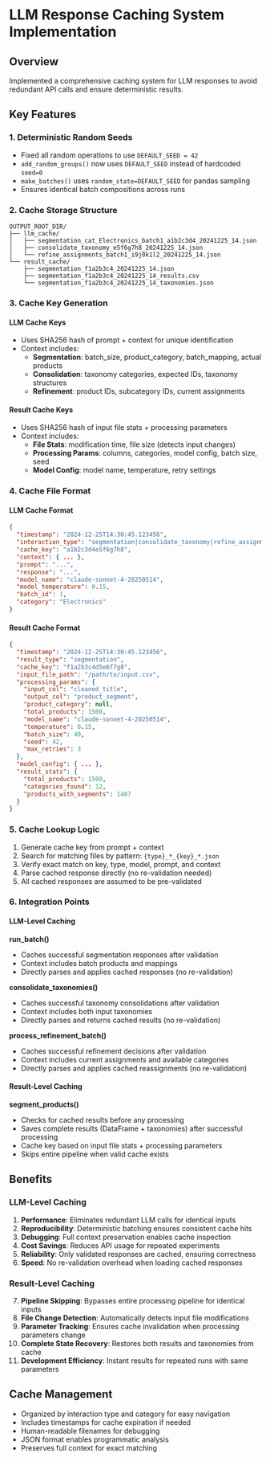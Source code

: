 # LLM Response Caching System Implementation

## Overview
Implemented a comprehensive caching system for LLM responses to avoid redundant API calls and ensure deterministic results.

## Key Features

### 1. Deterministic Random Seeds
- Fixed all random operations to use `DEFAULT_SEED = 42`
- `add_random_groups()` now uses `DEFAULT_SEED` instead of hardcoded `seed=0`
- `make_batches()` uses `random_state=DEFAULT_SEED` for pandas sampling
- Ensures identical batch compositions across runs

### 2. Cache Storage Structure
```
OUTPUT_ROOT_DIR/
├── llm_cache/
│   ├── segmentation_cat_Electronics_batch1_a1b2c3d4_20241225_14.json
│   ├── consolidate_taxonomy_e5f6g7h8_20241225_14.json
│   └── refine_assignments_batch1_i9j0k1l2_20241225_14.json
└── result_cache/
    ├── segmentation_f1a2b3c4_20241225_14.json
    ├── segmentation_f1a2b3c4_20241225_14_results.csv
    └── segmentation_f1a2b3c4_20241225_14_taxonomies.json
```

### 3. Cache Key Generation

#### LLM Cache Keys
- Uses SHA256 hash of prompt + context for unique identification
- Context includes:
  - **Segmentation**: batch_size, product_category, batch_mapping, actual products
  - **Consolidation**: taxonomy categories, expected IDs, taxonomy structures
  - **Refinement**: product IDs, subcategory IDs, current assignments

#### Result Cache Keys
- Uses SHA256 hash of input file stats + processing parameters
- Context includes:
  - **File Stats**: modification time, file size (detects input changes)
  - **Processing Params**: columns, categories, model config, batch size, seed
  - **Model Config**: model name, temperature, retry settings

### 4. Cache File Format

#### LLM Cache Format
```json
{
  "timestamp": "2024-12-25T14:30:45.123456",
  "interaction_type": "segmentation|consolidate_taxonomy|refine_assignments",
  "cache_key": "a1b2c3d4e5f6g7h8",
  "context": { ... },
  "prompt": "...",
  "response": "...",
  "model_name": "claude-sonnet-4-20250514",
  "model_temperature": 0.15,
  "batch_id": 1,
  "category": "Electronics"
}
```

#### Result Cache Format
```json
{
  "timestamp": "2024-12-25T14:30:45.123456",
  "result_type": "segmentation",
  "cache_key": "f1a2b3c4d5e6f7g8",
  "input_file_path": "/path/to/input.csv",
  "processing_params": {
    "input_col": "cleaned_title",
    "output_col": "product_segment",
    "product_category": null,
    "total_products": 1500,
    "model_name": "claude-sonnet-4-20250514",
    "temperature": 0.15,
    "batch_size": 40,
    "seed": 42,
    "max_retries": 3
  },
  "model_config": { ... },
  "result_stats": {
    "total_products": 1500,
    "categories_found": 12,
    "products_with_segments": 1487
  }
}
```

### 5. Cache Lookup Logic
1. Generate cache key from prompt + context
2. Search for matching files by pattern: `{type}_*_{key}_*.json`
3. Verify exact match on key, type, model, prompt, and context
4. Parse cached response directly (no re-validation needed)
5. All cached responses are assumed to be pre-validated

### 6. Integration Points

#### LLM-Level Caching

**run_batch()**
- Caches successful segmentation responses after validation
- Context includes batch products and mappings
- Directly parses and applies cached responses (no re-validation)

**consolidate_taxonomies()**
- Caches successful taxonomy consolidations after validation
- Context includes both input taxonomies
- Directly parses and returns cached results (no re-validation)

**process_refinement_batch()**
- Caches successful refinement decisions after validation
- Context includes current assignments and available categories
- Directly parses and applies cached reassignments (no re-validation)

#### Result-Level Caching

**segment_products()**
- Checks for cached results before any processing
- Saves complete results (DataFrame + taxonomies) after successful processing
- Cache key based on input file stats + processing parameters
- Skips entire pipeline when valid cache exists

## Benefits

### LLM-Level Caching
1. **Performance**: Eliminates redundant LLM calls for identical inputs
2. **Reproducibility**: Deterministic batching ensures consistent cache hits
3. **Debugging**: Full context preservation enables cache inspection
4. **Cost Savings**: Reduces API usage for repeated experiments
5. **Reliability**: Only validated responses are cached, ensuring correctness
6. **Speed**: No re-validation overhead when loading cached responses

### Result-Level Caching
7. **Pipeline Skipping**: Bypasses entire processing pipeline for identical inputs
8. **File Change Detection**: Automatically detects input file modifications
9. **Parameter Tracking**: Ensures cache invalidation when processing parameters change
10. **Complete State Recovery**: Restores both results and taxonomies from cache
11. **Development Efficiency**: Instant results for repeated runs with same parameters

## Cache Management

- Organized by interaction type and category for easy navigation
- Includes timestamps for cache expiration if needed
- Human-readable filenames for debugging
- JSON format enables programmatic analysis
- Preserves full context for exact matching 